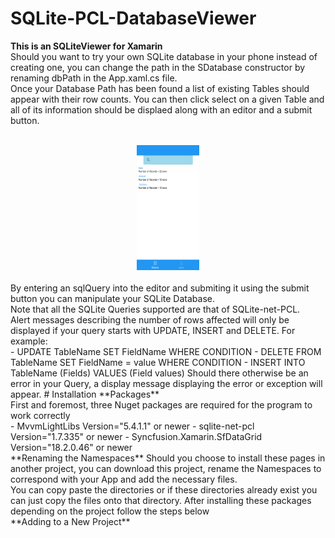 # SQLite-PCL-DatabaseViewer
**This is an SQLiteViewer for Xamarin** <br />
Should you want to try your own SQLite database in your phone instead of creating one, you can change the path in the SDatabase constructor by renaming dbPath in the App.xaml.cs file.<br />
Once your Database Path has been found a list of existing Tables should appear with their row counts. You can then click select on a given Table and all of its information should be displaed along with an editor and a submit button. <br/>
<br />
<div style="text-align:center">
<img src="Images/ListOfTables.png" width = "100" height = "200">
</div>
<br />
By entering an sqlQuery into the editor and submiting it using the submit button you can manipulate your SQLite Database. <br />
Note that all the SQLite Queries supported are that of SQLite-net-PCL. <br />
Alert messages describing the number of rows affected will only be displayed if your query starts with UPDATE, INSERT and DELETE. For example:<br />
- UPDATE TableName SET FieldName WHERE CONDITION 
- DELETE FROM TableName SET FieldName = value WHERE CONDITION
- INSERT INTO TableName (Fields) VALUES (Field values)
Should there otherwise be an error in your Query, a display message displaying the error or exception will appear.
# Installation
**Packages** <br />
First and foremost, three Nuget packages are required for the program to work correctly <br />
- MvvmLightLibs Version="5.4.1.1" or newer
- sqlite-net-pcl Version="1.7.335" or newer 
- Syncfusion.Xamarin.SfDataGrid Version="18.2.0.46" or newer <br />
**Renaming the Namespaces**
Should you choose to install these pages in another project, you can download this project, rename the Namespaces to correspond with your App and add the necessary files.<br /> 
You can copy paste the directories or if these directories already exist you can just copy the files onto that directory. 
After installing these packages depending on the project follow the steps below <br />
**Adding to a New Project**<br />

